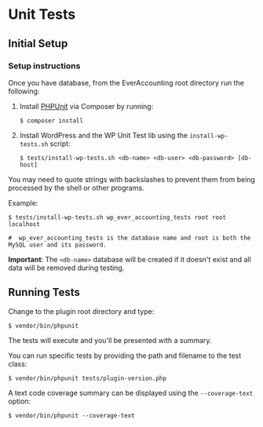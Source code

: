 # Unit Tests

## Initial Setup

### Setup instructions

Once you have database, from the EverAccounting root directory run the following:

1. Install [PHPUnit](http://phpunit.de/) via Composer by running:
    ```
    $ composer install
    ```

2. Install WordPress and the WP Unit Test lib using the `install-wp-tests.sh` script:
    ```
    $ tests/install-wp-tests.sh <db-name> <db-user> <db-password> [db-host]
    ```

You may need to quote strings with backslashes to prevent them from being processed by the shell or other programs.

Example:

    $ tests/install-wp-tests.sh wp_ever_accounting_tests root root localhost

    #  wp_ever_accounting_tests is the database name and root is both the MySQL user and its password.

**Important**: The `<db-name>` database will be created if it doesn't exist and all data will be removed during testing.


## Running Tests

Change to the plugin root directory and type:

    $ vendor/bin/phpunit

The tests will execute and you'll be presented with a summary.

You can run specific tests by providing the path and filename to the test class:

    $ vendor/bin/phpunit tests/plugin-version.php

A text code coverage summary can be displayed using the `--coverage-text` option:

    $ vendor/bin/phpunit --coverage-text
